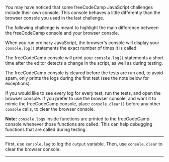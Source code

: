 <div class="challenge-instructions debugging"><div><section id="description">
<p>You may have noticed that some freeCodeCamp JavaScript challenges include their own console. This console behaves a little differently than the browser console you used in the last challenge.</p>
<p>The following challenge is meant to highlight the main difference between the freeCodeCamp console and your browser console.</p>
<p>When you run ordinary JavaScript, the browser's console will display your <code>console.log()</code> statements the exact number of times it is called.</p>
<p>The freeCodeCamp console will print your <code>console.log()</code> statements a short time after the editor detects a change in the script, as well as during testing.</p>
<p>The freeCodeCamp console is cleared before the tests are run and, to avoid spam, only prints the logs during the first test (see the note below for exceptions).</p>
<p>If you would like to see every log for every test, run the tests, and open the browser console. If you prefer to use the browser console, and want it to mimic the freeCodeCamp console, place <code>console.clear()</code> before any other <code>console</code> calls, to clear the browser console.</p>
<p><strong>Note:</strong> <code>console.log</code>s inside functions are printed to the freeCodeCamp console whenever those functions are called. This can help debugging functions that are called during testing.</p>
</section></div><hr/><div><section id="instructions">
<p>First, use <code>console.log</code> to log the <code>output</code> variable. Then, use <code>console.clear</code> to clear the browser console.</p>
</section></div><hr/></div>